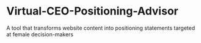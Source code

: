 # Virtual-CEO-Positioning-Advisor
A tool that transforms website content into positioning statements targeted at female decision-makers
